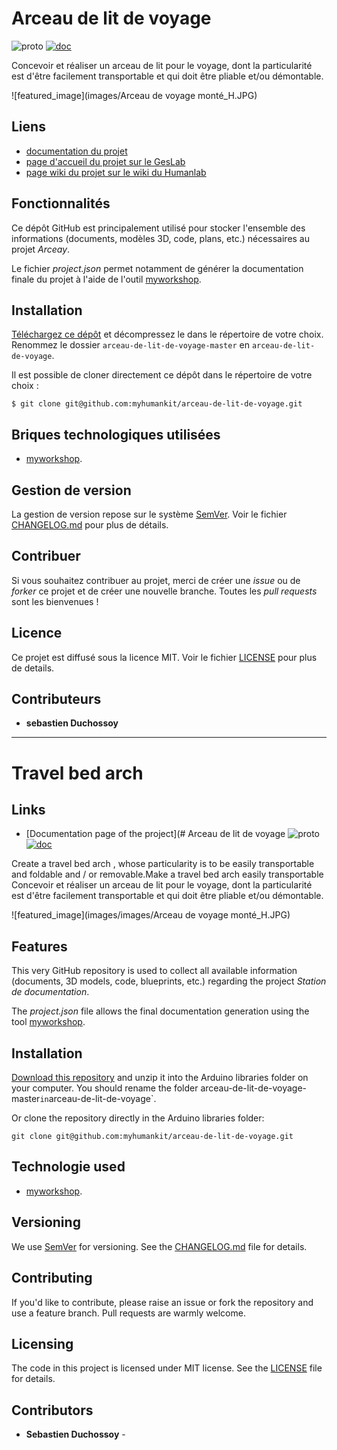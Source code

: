 # Arceau de lit de voyage
![proto](https://img.shields.io/badge/proto-réalisé-success.svg "proto")
[![doc](https://img.shields.io/badge/doc-réalisée-success.svg "doc")](https://docs.humanlab.me/myhumankit/arceau-de-lit-de-voyage)

Concevoir et réaliser un arceau de lit pour le voyage, dont la particularité est d'être facilement transportable et qui doit être pliable et/ou démontable.

![featured_image](images/Arceau de voyage monté_H.JPG)

## Liens
 * [documentation du projet](https://docs.humanlab.me/myhumankit/arceau-de-lit-de-voyage)
 * [page d'accueil du projet sur le GesLab](https://rennes.humanlab.me/projet/arceau-de-lit-de-voyage/)
 * [page wiki du projet sur le wiki du Humanlab](http://wikilab.myhumankit.org/index.php?title=Projets:Arceau_de_lit_de_voyage)


## Fonctionnalités
Ce dépôt GitHub est principalement utilisé pour stocker l'ensemble des informations (documents, modèles 3D, code, plans, etc.) nécessaires au projet _Arceay_.

Le fichier _project.json_ permet notamment de générer la documentation finale du projet à l'aide de l'outil [myworkshop](https://github.com/myhumankit/myworkshop).

## Installation
[Téléchargez ce dépôt](https://github.com/myhumankit/arceau-de-lit-de-voyage/archive/master.zip) et décompressez le dans le répertoire de votre choix. Renommez le dossier `arceau-de-lit-de-voyage-master` en `arceau-de-lit-de-voyage`.

Il est possible de cloner directement ce dépôt dans le répertoire de votre choix :

```
$ git clone git@github.com:myhumankit/arceau-de-lit-de-voyage.git
```

## Briques technologiques utilisées
 * [myworkshop](https://github.com/myhumankit/myworkshop).

## Gestion de version
La gestion de version repose sur le système [SemVer](http://semver.org/). Voir le fichier [CHANGELOG.md](CHANGELOG.md) pour plus de détails.

## Contribuer
Si vous souhaitez contribuer au projet, merci de créer une _issue_ ou de _forker_ ce projet et de créer une nouvelle branche. Toutes les _pull requests_ sont les bienvenues !

## Licence
Ce projet est diffusé sous la licence MIT. Voir le fichier [LICENSE](LICENSE) pour plus de details.

## Contributeurs
 * **sebastien Duchossoy** 

---

# Travel bed arch

## Links
 * [Documentation page of the project](# Arceau de lit de voyage
![proto](https://img.shields.io/badge/proto-réalisé-success.svg "proto")
[![doc](https://img.shields.io/badge/doc-réalisée-success.svg "doc")](https://docs.humanlab.me/myhumankit/arceau-de-lit-de-voyage)

Create a travel bed arch , whose particularity is to be easily transportable and foldable and / or removable.Make a travel bed arch easily transportable Concevoir et réaliser un arceau de lit pour le voyage, dont la particularité est d'être facilement transportable et qui doit être pliable et/ou démontable.

![featured_image](images/images/Arceau de voyage monté_H.JPG)

## Features
This very GitHub repository is used to collect all available information (documents, 3D models, code, blueprints, etc.) regarding the project _Station de documentation_.

The _project.json_ file allows the final documentation generation using the tool [myworkshop](https://github.com/myhumankit/myworkshop).

## Installation
[Download this repository](https://github.com/myhumankit/arceau-de-lit-de-voyage/archive/master.zip) and unzip it into the Arduino libraries folder on your computer. You should rename the folder arceau-de-lit-de-voyage-master` in `arceau-de-lit-de-voyage`.

Or clone the repository directly in the Arduino libraries folder:

```
git clone git@github.com:myhumankit/arceau-de-lit-de-voyage.git
```

## Technologie used
 * [myworkshop](https://github.com/myhumankit/myworkshop).

## Versioning
We use [SemVer](http://semver.org/) for versioning. See the [CHANGELOG.md](CHANGELOG.md) file for details.

## Contributing
If you'd like to contribute, please raise an issue or fork the repository and use a feature branch. Pull requests are warmly welcome.

## Licensing
The code in this project is licensed under MIT license. See the [LICENSE](LICENSE) file for details.

## Contributors
 * **Sebastien Duchossoy** - 

